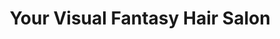 ---
title: "Your Visual Fantasy Hair Salon"
url: /erie/your-visual-fantasy-hair-salon/
shop: Friseur
---